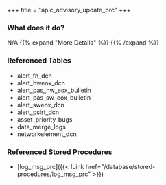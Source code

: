 +++
title = "apic_advisory_update_prc"
+++

### What does it do?
N/A
{{% expand "More Details" %}}
{{% /expand %}}

### Referenced Tables
- alert_fn_dcn
- alert_hweox_dcn
- alert_pas_hw_eox_bulletin
- alert_pas_sw_eox_bulletin
- alert_sweox_dcn
- alert_psirt_dcn
- asset_priority_bugs
- data_merge_logs
- networkelement_dcn

### Referenced Stored Procedures
- [log_msg_prc]({{< ILink href="/database/stored-procedures/log_msg_prc" >}})
